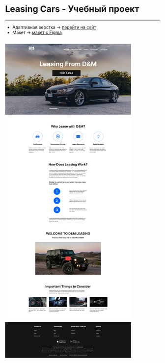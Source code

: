 # Leasing Cars - Учебный проект
---
- Адаптивная верстка -> [перейти на сайт](https://github.com/SHIVERSKIKH/LeaseCars)
- Макет -> [макет c Figma](https://www.figma.com/file/qsHk7WRJkIdvnaucZZSW3H/lease-cars?node-id=0%3A1&mode=dev)

![Сайт](/img/Главная.jpg)
---
